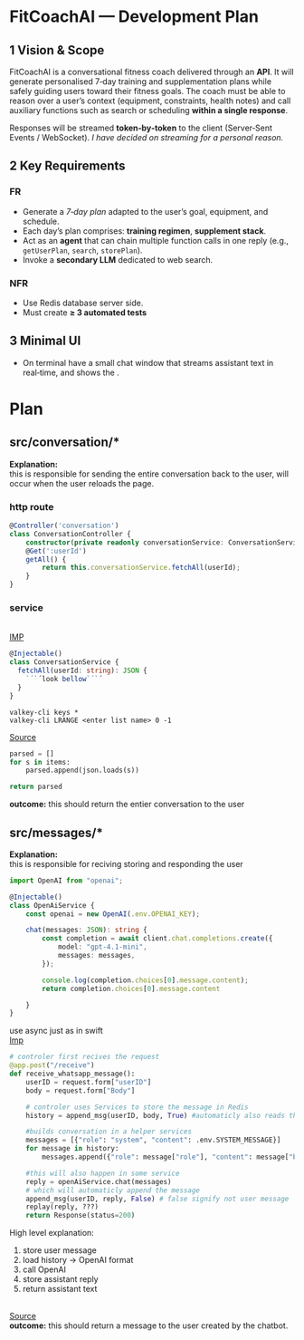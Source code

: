 # FitCoachAI — Development Plan

## 1 Vision & Scope

FitCoachAI is a conversational fitness coach delivered through an **API**. It will generate personalised 7‑day training and supplementation plans while safely guiding users toward their fitness goals. The coach must be able to reason over a user’s context (equipment, constraints, health notes) and call auxiliary functions such as search or scheduling **within a single response**.

Responses will be streamed **token‑by‑token** to the client (Server‑Sent Events / WebSocket). *I have decided on streaming for a personal reason.*



## 2 Key Requirements
### FR
- Generate a *7‑day plan* adapted to the user’s goal, equipment, and schedule.
- Each day’s plan comprises: **training regimen**, **supplement stack**.
- Act as an **agent** that can chain multiple function calls in one reply (e.g., `getUserPlan`, `search`, `storePlan`).
- Invoke a **secondary LLM** dedicated to web search.
### NFR
- Use Redis database server side.
- Must create **≥ 3 automated tests**

## 3 Minimal UI
- On terminal have a small chat window that streams assistant text in real‑time, and shows the .


# Plan

## **src/conversation/***
**Explanation:**<br>this is responsible for sending the entire conversation back to the user, will occur when the user reloads the page.
### http route
```ts
@Controller('conversation')
class ConversationController {
    constructor(private readonly conversationService: ConversationService)
    @Get(':userId')
    getAll() {
        return this.conversationService.fetchAll(userId);
    }
}
```
### service
<br>[IMP](https://stackoverflow.com/questions/79258937/how-to-setup-service-by-injecting-ioredis-client-instance-using-module-provide)
```ts
@Injectable()
class ConversationService {
  fetchAll(userId: string): JSON {
    `´`´look bellow`´`´
  }
}
```
```
valkey-cli keys *
valkey-cli LRANGE <enter list name> 0 -1
```
[Source](https://dev.to/aws/maintain-chat-history-in-generative-ai-apps-with-valkey-13p8)
```python
parsed = []
for s in items:
    parsed.append(json.loads(s))

return parsed
```
**outcome:** this should return the entier conversation to the user

## **src/messages/***
**Explanation:**<br>this is responsible for reciving storing and responding the user


```ts
import OpenAI from "openai";

@Injectable()
class OpenAiService {
    const openai = new OpenAI(.env.OPENAI_KEY);

    chat(messages: JSON): string {
        const completion = await client.chat.completions.create({
            model: "gpt-4.1-mini",
            messages: messages,
        });

        console.log(completion.choices[0].message.content);
        return completion.choices[0].message.content

    }
}
```
use async just as in swift<br>
[Imp](https://stackoverflow.com/questions/76308716/how-to-set-up-a-redisservice-using-redis-from-ioredis)
```python
# controler first recives the request
@app.post("/receive")
def receive_whatsapp_message():
    userID = request.form["userID"]
    body = request.form["Body"]

    # controler uses Services to store the message in Redis
    history = append_msg(userID, body, True) #automaticly also reads the entier database by asking ConversationController

    #builds conversation in a helper services
    messages = [{"role": "system", "content": .env.SYSTEM_MESSAGE}]
    for message in history:
        messages.append({"role": message["role"], "content": message["body"]})

    #this will also happen in some service
    reply = openAiService.chat(messages)
    # which will automaticly append the message
    append_msg(userID, reply, False) # false signify not user message
    replay(reply, ???)
    return Response(status=200)
```
High level explanation:
1) store user message
2) load history → OpenAI format
3) call OpenAI
4) store assistant reply
5) return assistant text

<br>[Source](https://github.com/a23petny/emotionalChatbot/blob/main/serve.py)<br>
**outcome:** this should return a message to the user created by the chatbot.